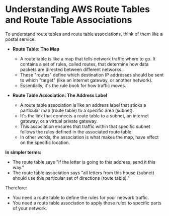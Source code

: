 # Understanding AWS Route Tables and Route Table Associations

To understand route tables and route table associations, think of them like a postal service:

* **Route Table: The Map**
    * A route table is like a map that tells network traffic where to go. It contains a set of rules, called routes, that determine how data packets are directed between different networks.
    * These "routes" define which destination IP addresses should be sent to which "target" (like an internet gateway, or another network).
    * Essentially, it's the rule book for how traffic moves.

* **Route Table Association: The Address Label**
    * A route table association is like an address label that sticks a particular map (route table) to a specific area (subnet).
    * It's the link that connects a route table to a subnet, an internet gateway, or a virtual private gateway.
    * This association ensures that traffic within that specific subnet follows the rules defined in the associated route table.
    * In other words, the association is what makes the map, have effect on the specific location.

**In simpler terms:**

* The route table says "if the letter is going to this address, send it this way."
* The route table association says "all letters from this house (subnet) should use this particular set of directions (route table)."

Therefore:

* You need a route table to define the rules for your network traffic.
* You need a route table association to apply those rules to specific parts of your network.


